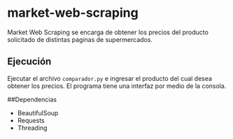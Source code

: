 # market-web-scraping

Market Web Scraping se encarga de obtener los precios del producto solicitado de distintas paginas de supermercados.

## Ejecución
Ejecutar el archivo ```comparador.py``` e ingresar el producto del cual desea obtener los precios. El programa tiene una interfaz por medio de la consola.

##Dependencias
- BeautifulSoup
- Requests
- Threading

